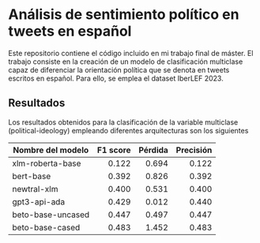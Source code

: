 # Análisis de sentimiento político en tweets en español

Este repositorio contiene el código incluido en mi trabajo final de máster. El trabajo consiste en la creación de un modelo de clasificación multiclase capaz de diferenciar la orientación política que se denota en tweets escritos en español. Para ello, se emplea el dataset IberLEF 2023. 


## Resultados

Los resultados obtenidos para la clasificación de la variable multiclase (political-ideology) empleando diferentes arquitecturas son los siguientes

| Nombre del modelo | F1 score | Pérdida | Precisión |
| ----------------- | --------:| -------:| ---------:|
| xlm-roberta-base  | 0.122    | 0.694   | 0.122     |
| bert-base         | 0.392    | 0.826   | 0.392     |
| newtral-xlm       | 0.400    | 0.531   | 0.400     |
| gpt3-api-ada      | 0.429    | 0.012   | 0.440     |
| beto-base-uncased | 0.447    | 0.497   | 0.447     |
| beto-base-cased   | 0.483    | 1.452   | 0.483     |
		